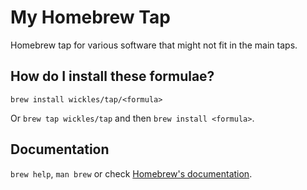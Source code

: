 # My Homebrew Tap

Homebrew tap for various software that might not fit in the main taps.

## How do I install these formulae?

`brew install wickles/tap/<formula>`

Or `brew tap wickles/tap` and then `brew install <formula>`.

## Documentation

`brew help`, `man brew` or check [Homebrew's documentation](https://docs.brew.sh).

